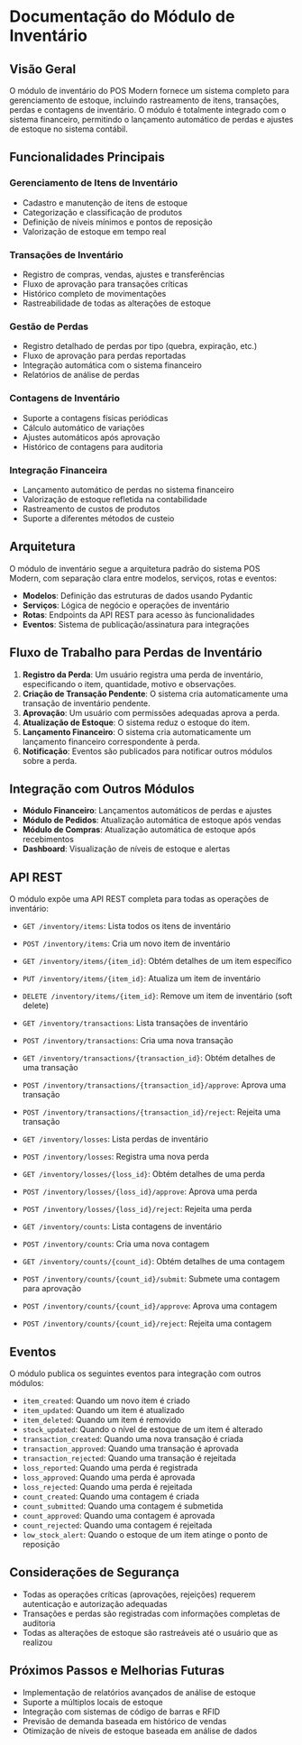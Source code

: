 # Documentação do Módulo de Inventário

## Visão Geral

O módulo de inventário do POS Modern fornece um sistema completo para gerenciamento de estoque, incluindo rastreamento de itens, transações, perdas e contagens de inventário. O módulo é totalmente integrado com o sistema financeiro, permitindo o lançamento automático de perdas e ajustes de estoque no sistema contábil.

## Funcionalidades Principais

### Gerenciamento de Itens de Inventário
- Cadastro e manutenção de itens de estoque
- Categorização e classificação de produtos
- Definição de níveis mínimos e pontos de reposição
- Valorização de estoque em tempo real

### Transações de Inventário
- Registro de compras, vendas, ajustes e transferências
- Fluxo de aprovação para transações críticas
- Histórico completo de movimentações
- Rastreabilidade de todas as alterações de estoque

### Gestão de Perdas
- Registro detalhado de perdas por tipo (quebra, expiração, etc.)
- Fluxo de aprovação para perdas reportadas
- Integração automática com o sistema financeiro
- Relatórios de análise de perdas

### Contagens de Inventário
- Suporte a contagens físicas periódicas
- Cálculo automático de variações
- Ajustes automáticos após aprovação
- Histórico de contagens para auditoria

### Integração Financeira
- Lançamento automático de perdas no sistema financeiro
- Valorização de estoque refletida na contabilidade
- Rastreamento de custos de produtos
- Suporte a diferentes métodos de custeio

## Arquitetura

O módulo de inventário segue a arquitetura padrão do sistema POS Modern, com separação clara entre modelos, serviços, rotas e eventos:

- **Modelos**: Definição das estruturas de dados usando Pydantic
- **Serviços**: Lógica de negócio e operações de inventário
- **Rotas**: Endpoints da API REST para acesso às funcionalidades
- **Eventos**: Sistema de publicação/assinatura para integrações

## Fluxo de Trabalho para Perdas de Inventário

1. **Registro da Perda**: Um usuário registra uma perda de inventário, especificando o item, quantidade, motivo e observações.
2. **Criação de Transação Pendente**: O sistema cria automaticamente uma transação de inventário pendente.
3. **Aprovação**: Um usuário com permissões adequadas aprova a perda.
4. **Atualização de Estoque**: O sistema reduz o estoque do item.
5. **Lançamento Financeiro**: O sistema cria automaticamente um lançamento financeiro correspondente à perda.
6. **Notificação**: Eventos são publicados para notificar outros módulos sobre a perda.

## Integração com Outros Módulos

- **Módulo Financeiro**: Lançamentos automáticos de perdas e ajustes
- **Módulo de Pedidos**: Atualização automática de estoque após vendas
- **Módulo de Compras**: Atualização automática de estoque após recebimentos
- **Dashboard**: Visualização de níveis de estoque e alertas

## API REST

O módulo expõe uma API REST completa para todas as operações de inventário:

- `GET /inventory/items`: Lista todos os itens de inventário
- `POST /inventory/items`: Cria um novo item de inventário
- `GET /inventory/items/{item_id}`: Obtém detalhes de um item específico
- `PUT /inventory/items/{item_id}`: Atualiza um item de inventário
- `DELETE /inventory/items/{item_id}`: Remove um item de inventário (soft delete)

- `GET /inventory/transactions`: Lista transações de inventário
- `POST /inventory/transactions`: Cria uma nova transação
- `GET /inventory/transactions/{transaction_id}`: Obtém detalhes de uma transação
- `POST /inventory/transactions/{transaction_id}/approve`: Aprova uma transação
- `POST /inventory/transactions/{transaction_id}/reject`: Rejeita uma transação

- `GET /inventory/losses`: Lista perdas de inventário
- `POST /inventory/losses`: Registra uma nova perda
- `GET /inventory/losses/{loss_id}`: Obtém detalhes de uma perda
- `POST /inventory/losses/{loss_id}/approve`: Aprova uma perda
- `POST /inventory/losses/{loss_id}/reject`: Rejeita uma perda

- `GET /inventory/counts`: Lista contagens de inventário
- `POST /inventory/counts`: Cria uma nova contagem
- `GET /inventory/counts/{count_id}`: Obtém detalhes de uma contagem
- `POST /inventory/counts/{count_id}/submit`: Submete uma contagem para aprovação
- `POST /inventory/counts/{count_id}/approve`: Aprova uma contagem
- `POST /inventory/counts/{count_id}/reject`: Rejeita uma contagem

## Eventos

O módulo publica os seguintes eventos para integração com outros módulos:

- `item_created`: Quando um novo item é criado
- `item_updated`: Quando um item é atualizado
- `item_deleted`: Quando um item é removido
- `stock_updated`: Quando o nível de estoque de um item é alterado
- `transaction_created`: Quando uma nova transação é criada
- `transaction_approved`: Quando uma transação é aprovada
- `transaction_rejected`: Quando uma transação é rejeitada
- `loss_reported`: Quando uma perda é registrada
- `loss_approved`: Quando uma perda é aprovada
- `loss_rejected`: Quando uma perda é rejeitada
- `count_created`: Quando uma contagem é criada
- `count_submitted`: Quando uma contagem é submetida
- `count_approved`: Quando uma contagem é aprovada
- `count_rejected`: Quando uma contagem é rejeitada
- `low_stock_alert`: Quando o estoque de um item atinge o ponto de reposição

## Considerações de Segurança

- Todas as operações críticas (aprovações, rejeições) requerem autenticação e autorização adequadas
- Transações e perdas são registradas com informações completas de auditoria
- Todas as alterações de estoque são rastreáveis até o usuário que as realizou

## Próximos Passos e Melhorias Futuras

- Implementação de relatórios avançados de análise de estoque
- Suporte a múltiplos locais de estoque
- Integração com sistemas de código de barras e RFID
- Previsão de demanda baseada em histórico de vendas
- Otimização de níveis de estoque baseada em análise de dados
